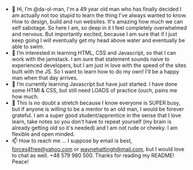 - 👋 Hi, I’m @da-ol-man, I'm a 49 year old man who has finally decided I am actually not too stupid to learn the thing I've always wanted to know. How to design, build and run websites. It's amazing how much we can self sabotage. So here I am, so deep in it I feel completely overwhelmed and nervous. But importantly excited, because I am sure that if I just keep going I will eventually get my head above water and eventually be able to swim. 
- 👀 I’m interested in learning HTML, CSS and Javascript, so that I can work with the jamstack. I am sure that statement sounds naive to experienced developers, but I am just in love with the speed of the sites built with the JS. So I want to learn how to do my own! I'll be a happy man when that day arrives. 
- 🌱 I’m currently learning Javascript but have just started. I have done some HTMl & CSS, but still need LOADS of practice (ouch, pains me how much. 
- 💞️ This is no doubt a stretch because I know everyone is SUPER busy, but if anyone is willing to be a mentor to an old man, I would be forever grateful. I am a super good student/apprentice in the sense that I love learn, take notes so you don't have to repeat yourself (my brain is already getting old so it's needed) and I am not rude or cheeky. I am flexible and open minded. 
- 📫 How to reach me ... I suppose by email is best, forces4free@yahoo.com or waynehattingh@mail.com, but I would love to chat as well. +48 579 980 500.
Thanks for reading my README! Peace!

<!---
da-ol-man/da-ol-man is a ✨ special ✨ repository because its `README.md` (this file) appears on your GitHub profile.
You can click the Preview link to take a look at your changes.
--->
